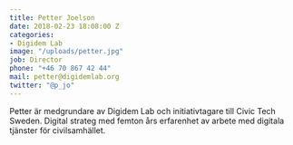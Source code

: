 ```yaml
---
title: Petter Joelson
date: 2018-02-23 18:08:00 Z
categories:
- Digidem Lab
image: "/uploads/petter.jpg"
job: Director
phone: "+46 70 867 42 44"
mail: petter@digidemlab.org
twitter: "@p_jo"
---
```


Petter är medgrundare av Digidem Lab och initiativtagare till Civic Tech Sweden. Digital strateg med femton års erfarenhet av arbete med digitala tjänster för civilsamhället.
